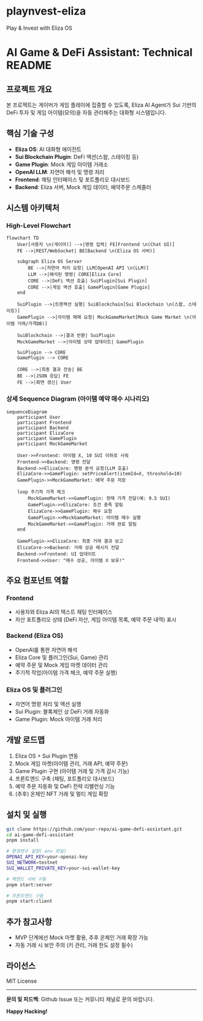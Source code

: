 # playnvest-eliza
Play & Invest with Eliza OS

# AI Game & DeFi Assistant: Technical README

## 프로젝트 개요

본 프로젝트는 게이머가 게임 플레이에 집중할 수 있도록, Eliza AI Agent가 Sui 기반의 DeFi 투자 및 게임 아이템(모의)을 자동 관리해주는 대화형 시스템입니다.

## 핵심 기술 구성

- **Eliza OS**: AI 대화형 에이전트
- **Sui Blockchain Plugin**: DeFi 액션(스왑, 스테이킹 등)
- **Game Plugin**: Mock 게임 아이템 거래소
- **OpenAI LLM**: 자연어 해석 및 명령 처리
- **Frontend**: 채팅 인터페이스 및 포트폴리오 대시보드
- **Backend**: Eliza 서버, Mock 게임 데이터, 예약주문 스케줄러

## 시스템 아키텍처

### High-Level Flowchart

```mermaid
flowchart TD
    User[사용자 \n(게이머)] -->|명령 입력| FE[Frontend \n(Chat UI)]
    FE -->|REST/WebSocket| BE[Backend \n(Eliza OS 서버)]

    subgraph Eliza OS Server
        BE -->|자연어 처리 요청| LLM[OpenAI API \n(LLM)]
        LLM -->|해석된 명령| CORE[Eliza Core]
        CORE -->|DeFi 액션 호출| SuiPlugin[Sui Plugin]
        CORE -->|게임 액션 호출| GamePlugin[Game Plugin]
    end

    SuiPlugin -->|트랜잭션 실행| SuiBlockchain[Sui Blockchain \n(스왑, 스테이킹)]
    GamePlugin -->|아이템 매매 요청| MockGameMarket[Mock Game Market \n(아이템 거래/가격DB)]

    SuiBlockchain -->|결과 반환| SuiPlugin
    MockGameMarket -->|아이템 상태 업데이트| GamePlugin

    SuiPlugin --> CORE
    GamePlugin --> CORE

    CORE -->|최종 결과 전송| BE
    BE -->|JSON 응답| FE
    FE -->|화면 갱신| User
```

### 상세 Sequence Diagram (아이템 예약 매수 시나리오)

```mermaid
sequenceDiagram
    participant User
    participant Frontend
    participant Backend
    participant ElizaCore
    participant GamePlugin
    participant MockGameMarket

    User->>Frontend: 아이템 X, 10 SUI 이하로 사줘
    Frontend->>Backend: 명령 전달
    Backend->>ElizaCore: 명령 분석 요청(LLM 호출)
    ElizaCore->>GamePlugin: setPriceAlert(itemId=X, threshold=10)
    GamePlugin->>MockGameMarket: 예약 주문 저장

    loop 주기적 가격 체크
        MockGameMarket->>GamePlugin: 현재 가격 전달(예: 9.5 SUI)
        GamePlugin->>ElizaCore: 조건 충족 알림
        ElizaCore->>GamePlugin: 매수 요청
        GamePlugin->>MockGameMarket: 아이템 매수 실행
        MockGameMarket->>GamePlugin: 거래 완료 알림
    end

    GamePlugin->>ElizaCore: 최종 거래 결과 보고
    ElizaCore->>Backend: 거래 성공 메시지 전달
    Backend->>Frontend: UI 업데이트
    Frontend->>User: "매수 성공, 아이템 X 보유!"
```

## 주요 컴포넌트 역할

### Frontend
- 사용자와 Eliza AI의 텍스트 채팅 인터페이스
- 자산 포트폴리오 상태 (DeFi 자산, 게임 아이템 목록, 예약 주문 내역) 표시

### Backend (Eliza OS)
- OpenAI를 통한 자연어 해석
- Eliza Core 및 플러그인(Sui, Game) 관리
- 예약 주문 및 Mock 게임 마켓 데이터 관리
- 주기적 작업(아이템 가격 체크, 예약 주문 실행)

### Eliza OS 및 플러그인
- 자연어 명령 처리 및 액션 실행
- Sui Plugin: 블록체인 상 DeFi 거래 자동화
- Game Plugin: Mock 아이템 거래 처리

## 개발 로드맵
1. Eliza OS + Sui Plugin 연동
2. Mock 게임 마켓(아이템 관리, 거래 API, 예약 주문)
3. Game Plugin 구현 (아이템 거래 및 가격 감시 기능)
4. 프론트엔드 구축 (채팅, 포트폴리오 대시보드)
5. 예약 주문 자동화 및 DeFi 전략 리밸런싱 기능
6. (추후) 온체인 NFT 거래 및 멀티 게임 확장

## 설치 및 실행
```sh
git clone https://github.com/your-repo/ai-game-defi-assistant.git
cd ai-game-defi-assistant
pnpm install

# 환경변수 설정(.env 파일)
OPENAI_API_KEY=your-openai-key
SUI_NETWORK=testnet
SUI_WALLET_PRIVATE_KEY=your-sui-wallet-key

# 백엔드 서버 구동
pnpm start:server

# 프론트엔드 구동
pnpm start:client
```

## 추가 참고사항
- MVP 단계에선 Mock 마켓 활용, 추후 온체인 거래 확장 가능
- 자동 거래 시 보안 주의 (키 관리, 거래 한도 설정 필수)

## 라이선스
MIT License

---

**문의 및 피드백**: Github Issue 또는 커뮤니티 채널로 문의 바랍니다.

**Happy Hacking!**

